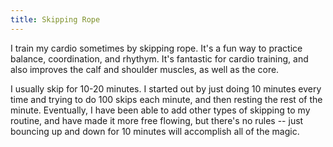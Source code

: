 ```yaml
---
title: Skipping Rope
---
```

I train my cardio sometimes by skipping rope. It's a fun way to practice balance, coordination, and rhythym. It's fantastic for cardio training, and also improves the calf and shoulder muscles, as well as the core.

I usually skip for 10-20 minutes. I started out by just doing 10 minutes every time and trying to do 100 skips each minute, and then resting the rest of the minute. Eventually, I have been able to add other types of skipping to my routine, and have made it more free flowing, but there's no rules -- just bouncing up and down for 10 minutes will accomplish all of the magic.


